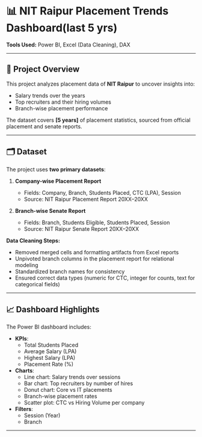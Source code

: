 # 📊 NIT Raipur Placement Trends Dashboard(last 5 yrs)
  
**Tools Used:** Power BI, Excel (Data Cleaning), DAX

---

## 📌 Project Overview
This project analyzes placement data of **NIT Raipur** to uncover insights into:
- Salary trends over the years
- Top recruiters and their hiring volumes
- Branch-wise placement performance

The dataset covers **[5 years]** of placement statistics, sourced from official placement and senate reports.

---

## 🗂 Dataset
The project uses **two primary datasets**:

1. **Company-wise Placement Report**
   - Fields: Company, Branch, Students Placed, CTC (LPA), Session
   - Source: NIT Raipur Placement Report 20XX–20XX

2. **Branch-wise Senate Report**
   - Fields: Branch, Students Eligible, Students Placed, Session
   - Source: NIT Raipur Senate Report 20XX–20XX

**Data Cleaning Steps:**
- Removed merged cells and formatting artifacts from Excel reports
- Unpivoted branch columns in the placement report for relational modeling
- Standardized branch names for consistency
- Ensured correct data types (numeric for CTC, integer for counts, text for categorical fields)

---

## 📈 Dashboard Highlights
The Power BI dashboard includes:
- **KPIs**:
  - Total Students Placed
  - Average Salary (LPA)
  - Highest Salary (LPA)
  - Placement Rate (%)
- **Charts**:
  - Line chart: Salary trends over sessions
  - Bar chart: Top recruiters by number of hires
  - Donut chart: Core vs IT placements
  - Branch-wise placement rates
  - Scatter plot: CTC vs Hiring Volume per company
- **Filters**:
  - Session (Year)
  - Branch

---

